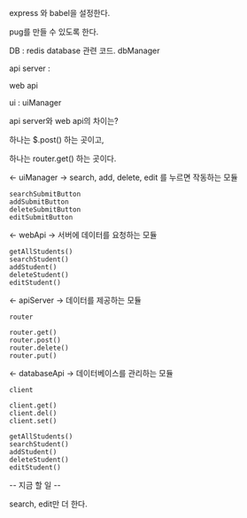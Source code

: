 
express 와 babel을 설정한다.

pug를 만들 수 있도록 한다.

DB : redis database 관련 코드. dbManager

api server : 

web api

ui : uiManager



api server와 web api의 차이는?

하나는 $.post() 하는 곳이고,

하나는 router.get() 하는 곳이다.


<- uiManager ->
search, add, delete, edit 를 누르면 작동하는 모듈

    searchSubmitButton
    addSubmitButton
    deleteSubmitButton
    editSubmitButton

<- webApi ->
서버에 데이터를 요청하는 모듈

    getAllStudents()
    searchStudent()
    addStudent()
    deleteStudent()
    editStudent()

<- apiServer ->
데이터를 제공하는 모듈

    router

    router.get()
    router.post()
    router.delete()
    router.put()

<- databaseApi ->
데이터베이스를 관리하는 모듈

    client

    client.get()
    client.del()
    client.set()

    getAllStudents()
    searchStudent()
    addStudent()
    deleteStudent()
    editStudent()



-- 지금 할 일 --

search, edit만 더 한다.